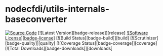 # nodecfdi/utils-internals-baseconverter
[![Source Code][badge-source]][source]
[![Latest Version][badge-release]][release]
[![Software License][badge-license]][license]
[![Build Status][badge-build]][build]
[![Scrutinizer][badge-quality]][quality]
[![Coverage Status][badge-coverage]][coverage]
[![Total Downloads][badge-downloads]][downloads]

[source]: https://github.com/nodecfdi/utils-internals-baseconverter
[license]: https://github.com/nodecfdi/utils-internals-baseconverter/blob/master/LICENSE

[badge-source]: https://img.shields.io/badge/source-eclipxe13/CfdiUtils-blue?logo=github&style=flat-square